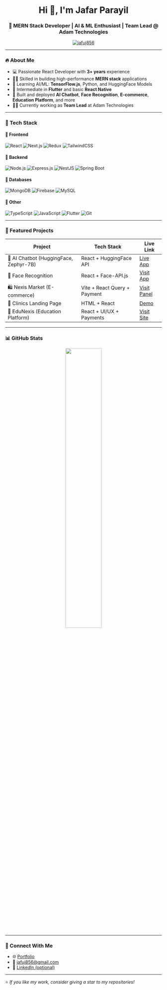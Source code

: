 <h1 align="center">Hi 👋, I'm Jafar Parayil</h1>
<h3 align="center">🚀 MERN Stack Developer | AI & ML Enthusiast | Team Lead @ Adam Technologies</h3>

<p align="center">
  <a href="https://github.com/jafuj856"><img src="https://komarev.com/ghpvc/?username=jafuj856&label=Profile%20views&color=0e75b6&style=flat" alt="jafuj856" /></a>
</p>

---

### 🔥 About Me

- 💻 Passionate React Developer with **3+ years** experience  
- 👨‍💻 Skilled in building high-performance **MERN stack** applications  
- 🧠 Learning AI/ML: **TensorFlow.js**, Python, and HuggingFace Models  
- 📱 Intermediate in **Flutter** and basic **React Native**  
- 🚀 Built and deployed **AI Chatbot**, **Face Recognition**, **E-commerce**, **Education Platform**, and more  
- 👨‍💼 Currently working as **Team Lead** at Adam Technologies

---

### 🧰 Tech Stack

#### 🚀 Frontend
![React](https://img.shields.io/badge/React-61DAFB?style=for-the-badge&logo=react&logoColor=black)
![Next.js](https://img.shields.io/badge/Next.js-000000?style=for-the-badge&logo=nextdotjs)
![Redux](https://img.shields.io/badge/Redux-764ABC?style=for-the-badge&logo=redux)
![TailwindCSS](https://img.shields.io/badge/TailwindCSS-38B2AC?style=for-the-badge&logo=tailwind-css)

#### 🧠 Backend
![Node.js](https://img.shields.io/badge/Node.js-339933?style=for-the-badge&logo=nodedotjs&logoColor=white)
![Express.js](https://img.shields.io/badge/Express.js-404D59?style=for-the-badge)
![NestJS](https://img.shields.io/badge/NestJS-E0234E?style=for-the-badge&logo=nestjs&logoColor=white)
![Spring Boot](https://img.shields.io/badge/Spring_Boot-6DB33F?style=for-the-badge&logo=spring-boot)

#### 💾 Databases
![MongoDB](https://img.shields.io/badge/MongoDB-4EA94B?style=for-the-badge&logo=mongodb&logoColor=white)
![Firebase](https://img.shields.io/badge/Firebase-FFCA28?style=for-the-badge&logo=firebase&logoColor=black)
![MySQL](https://img.shields.io/badge/MySQL-005C84?style=for-the-badge&logo=mysql&logoColor=white)

#### 🧪 Other
![TypeScript](https://img.shields.io/badge/TypeScript-007acc?style=for-the-badge&logo=typescript&logoColor=white)
![JavaScript](https://img.shields.io/badge/JavaScript-F7DF1E?style=for-the-badge&logo=javascript&logoColor=black)
![Flutter](https://img.shields.io/badge/Flutter-02569B?style=for-the-badge&logo=flutter&logoColor=white)
![Git](https://img.shields.io/badge/Git-F05032?style=for-the-badge&logo=git&logoColor=white)

---

### 🚀 Featured Projects

| Project | Tech Stack | Live Link |
|--------|------------|-----------|
| 🧠 AI Chatbot (HuggingFace, Zephyr-7B) | React + HuggingFace API | [Live App](https://jafar-portifolio.vercel.app/) |
| 📸 Face Recognition | React + Face-API.js | [Visit App](https://find.clientpic.com/?user=user&id=67755f565917ea4604d0b513&userId=6772735f5917ea4604d0ae2a&waterMark=true) |
| 🛍️ Nexis Market (E-commerce) | Vite + React Query + Payment | [Visit Panel](http://nexis-market-panel.vercel.app) |
| 💼 Clinics Landing Page | HTML + React | [Demo](https://clinics-landing-page.vercel.app/) |
| 🏫 EduNexis (Education Platform) | React + UI/UX + Payments | [Visit Site](https://education.owpmf.tech) |

---

### 📊 GitHub Stats



<p align="center">
  <img src="https://github-readme-stats.vercel.app/api/top-langs/?username=jafuj856&layout=compact&theme=radical" width="48%" />
</p>

---

### 🔗 Connect With Me

- 🌐 [Portfolio](https://jafar-portifolio.vercel.app/)
- 📧 jafuj856@gmail.com
- 💼 [LinkedIn (optional)](https://www.linkedin.com/in/your-link)

---

⭐️ *If you like my work, consider giving a star to my repositories!*
<!--   <img src="https://github-readme-stats.vercel.app/api?username=jafuj856&show_icons=true&theme=radical" width="48%" /> -->
